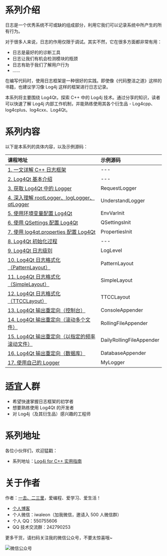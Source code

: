 # 系列介绍

日志是一个优秀系统不可或缺的组成部分，利用它我们可以记录系统中所产生的所有行为。

对于很多人来说，日志的作用仅限于调试。其实不然，它在很多方面都非常有用：

- 日志是最好的的诊断工具
- 日志让我们有机会检测模块的瓶颈
- 日志有助于我们了解用户行为
- ……

在编写代码时，使用日志框架是一种很好的实践。即使像《代码整洁之道》这样的书籍，也建议学习像 Log4j 这样的框架进行日志记录。

本系列将主要围绕 Log4Qt，探索 C++ 中的 Log4j 技术。通过分享的知识，读者可以快速了解 Log4j 内部工作机制，并能熟练使用其各个衍生品 - Log4cpp、log4cplus、log4cxx、Log4Qt。

# 系列内容

以下是本系列的具体内容，以及示例源码：

课程地址 | 示例源码
:--- | :--- 
[1. 一文详解 C++ 日志框架](https://waleon.blog.csdn.net/article/details/109153251)  | ---
[2. Log4Qt 基本介绍](https://waleon.blog.csdn.net/article/details/78775354)  | ---
[3. 获取 Log4Qt 中的 Logger](https://waleon.blog.csdn.net/article/details/78779000)  | RequestLogger
[4. 深入理解 rootLogger、logLogger、qtLogger](https://waleon.blog.csdn.net/article/details/115436024)  | UnderstandLogger
[5. 使用环境变量配置 Log4Qt](https://waleon.blog.csdn.net/article/details/116810951) | EnvVarInit
[6. 使用 QSettings 配置 Log4Qt](https://waleon.blog.csdn.net/article/details/117393591)  | QSettingsInit
[7. 使用 log4qt.properties 配置 Log4Qt](https://waleon.blog.csdn.net/article/details/117936586)  | PropertiesInit
[8. Log4Qt 初始化过程](https://waleon.blog.csdn.net/article/details/119363354)  | ---
[9. Log4Qt 日志级别](https://waleon.blog.csdn.net/article/details/78845511)  | LogLevel
[10. Log4Qt 日志格式化（PatternLayout）](https://waleon.blog.csdn.net/article/details/119769780)  | PatternLayout
[11. Log4Qt 日志格式化（SimpleLayout）](https://waleon.blog.csdn.net/article/details/120124604)  | SimpleLayout
[12. Log4Qt 日志格式化（TTCCLayout）](https://waleon.blog.csdn.net/article/details/120340711)  | TTCCLayout
[13. Log4Qt 输出重定向（控制台）](https://waleon.blog.csdn.net/article/details/120715083)  | ConsoleAppender
[14. Log4Qt 输出重定向（滚动多个文件）](https://gitbook.cn/gitchat/column/5b2c5b29072e851cae4299f3/topic/5b2c6489072e851cae42a33e)  | RollingFileAppender
[15. Log4Qt 输出重定向（以指定的频率滚动文件）](https://gitbook.cn/gitchat/column/5b2c5b29072e851cae4299f3/topic/5b2c649f072e851cae42a34f) | DailyRollingFileAppender
[16. Log4Qt 输出重定向（数据库）](https://gitbook.cn/gitchat/column/5b2c5b29072e851cae4299f3/topic/5b2c64bb072e851cae42a360)  | DatabaseAppender
[17. 使用自己的 Logger](https://gitbook.cn/gitchat/column/5b2c5b29072e851cae4299f3/topic/5b67f32847a22a6d0f656aa8)  | MyLogger

# 适宜人群

- 希望快速掌握日志框架的初学者
- 想要熟练使用 Log4Qt 的开发者
- 对 Log4j（及其衍生品）感兴趣的工程师

# 系列地址

各位小伙伴们，欢迎猛戳：

- 系列地址：[Log4j for C++ 实用指南](http://gitbook.cn/gitchat/column/5b2c5b29072e851cae4299f3 "Log4j for C++ 实用指南")

# 关于作者

作者：[一去、二三里](https://waleon.blog.csdn.net/)，爱编程、爱学习、爱生活！

- [个人博客](https://waleon.blog.csdn.net/)
- 个人微信：iwaleon（加我微信，邀请入 500 人微信群）
- 个人 QQ：550755606
- QQ 技术交流群：242790253

更多干货，请扫码关注我的微信公众号，不要太惊喜哦~

![微信公众号](https://raw.githubusercontent.com/Waleon/DesignPatterns/master/assets/qrcode.jpg)

